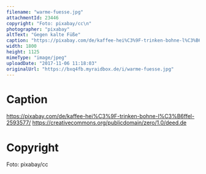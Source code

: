 ```yaml
---
filename: "warme-fuesse.jpg"
attachmentId: 23446
copyright: "Foto: pixabay/cc\n"
photographer: "pixabay"
altText: "Gegen kalte Füße"
caption: "https://pixabay.com/de/kaffee-hei%C3%9F-trinken-bohne-l%C3%B6ffel-2593577/\nhttps://creativecommons.org/publicdomain/zero/1.0/deed.de"
width: 1800
height: 1125
mimeType: "image/jpeg"
uploadDate: "2017-11-06 11:18:03"
originalUrl: "https://bxq4fb.myraidbox.de/i/warme-fuesse.jpg"
---
```


# Caption

https://pixabay.com/de/kaffee-hei%C3%9F-trinken-bohne-l%C3%B6ffel-2593577/
https://creativecommons.org/publicdomain/zero/1.0/deed.de

# Copyright

Foto: pixabay/cc

